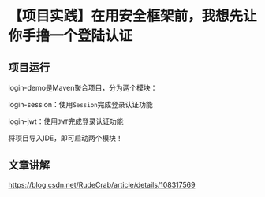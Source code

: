 # 【项目实践】在用安全框架前，我想先让你手撸一个登陆认证

## 项目运行

login-demo是Maven聚合项目，分为两个模块：

login-session：使用`Session`完成登录认证功能

login-jwt：使用`JWT`完成登录认证功能



将项目导入IDE，即可启动两个模块！

## 文章讲解

https://blog.csdn.net/RudeCrab/article/details/108317569